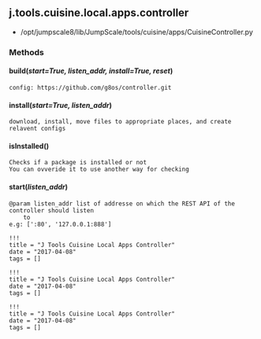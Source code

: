 <!-- toc -->
## j.tools.cuisine.local.apps.controller

- /opt/jumpscale8/lib/JumpScale/tools/cuisine/apps/CuisineController.py

### Methods

#### build(*start=True, listen_addr, install=True, reset*) 

```
config: https://github.com/g8os/controller.git

```

#### install(*start=True, listen_addr*) 

```
download, install, move files to appropriate places, and create relavent configs

```

#### isInstalled() 

```
Checks if a package is installed or not
You can ovveride it to use another way for checking

```

#### start(*listen_addr*) 

```
@param listen_addr list of addresse on which the REST API of the controller should listen
    to
e.g: [':80', '127.0.0.1:888']

```


```
!!!
title = "J Tools Cuisine Local Apps Controller"
date = "2017-04-08"
tags = []
```

```
!!!
title = "J Tools Cuisine Local Apps Controller"
date = "2017-04-08"
tags = []
```

```
!!!
title = "J Tools Cuisine Local Apps Controller"
date = "2017-04-08"
tags = []
```
